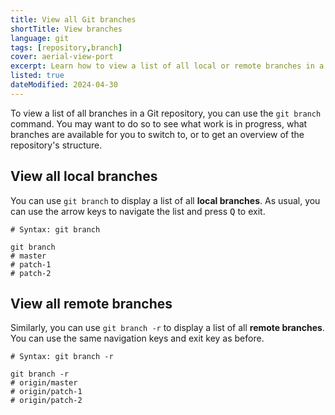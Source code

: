 ```yaml
---
title: View all Git branches
shortTitle: View branches
language: git
tags: [repository,branch]
cover: aerial-view-port
excerpt: Learn how to view a list of all local or remote branches in a Git repository.
listed: true
dateModified: 2024-04-30
---
```


To view a list of all branches in a Git repository, you can use the `git branch` command. You may want to do so to see what work is in progress, what branches are available for you to switch to, or to get an overview of the repository's structure.

## View all local branches

You can use `git branch` to display a list of all **local branches**. As usual, you can use the arrow keys to navigate the list and press <kbd>Q</kbd> to exit.

```shell
# Syntax: git branch

git branch
# master
# patch-1
# patch-2
```

## View all remote branches

Similarly, you can use `git branch -r` to display a list of all **remote branches**. You can use the same navigation keys and exit key as before.

```shell
# Syntax: git branch -r

git branch -r
# origin/master
# origin/patch-1
# origin/patch-2
```
